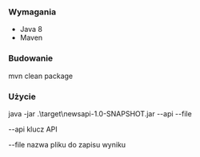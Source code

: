 ### Wymagania
- Java 8
- Maven

### Budowanie
mvn clean package

### Użycie
java -jar .\target\newsapi-1.0-SNAPSHOT.jar --api <arg> --file <arg>

--api <arg>    klucz API

--file <arg>   nazwa pliku do zapisu wyniku